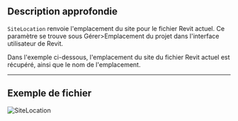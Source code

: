 ## Description approfondie
`SiteLocation` renvoie l'emplacement du site pour le fichier Revit actuel. Ce paramètre se trouve sous Gérer>Emplacement du projet dans l'interface utilisateur de Revit.

Dans l'exemple ci-dessous, l'emplacement du site du fichier Revit actuel est récupéré, ainsi que le nom de l'emplacement.
___
## Exemple de fichier

![SiteLocation](./DSRevitNodesUI.SiteLocation_img.jpg)
